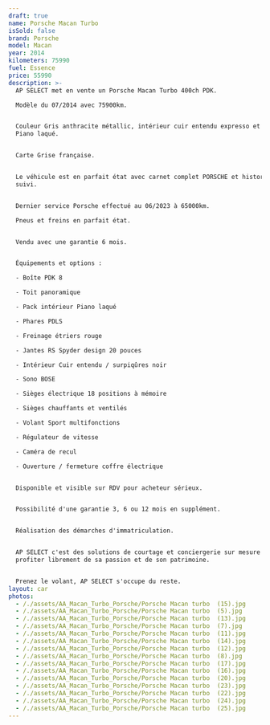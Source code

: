 ```yaml
---
draft: true
name: Porsche Macan Turbo
isSold: false
brand: Porsche
model: Macan
year: 2014
kilometers: 75990
fuel: Essence
price: 55990
description: >-
  AP SELECT met en vente un Porsche Macan Turbo 400ch PDK.

  Modèle du 07/2014 avec 75900km.


  Couleur Gris anthracite métallic, intérieur cuir entendu expresso et intérieur
  Piano laqué.


  Carte Grise française.


  Le véhicule est en parfait état avec carnet complet PORSCHE et historique
  suivi.


  Dernier service Porsche effectué au 06/2023 à 65000km.

  Pneus et freins en parfait état.


  Vendu avec une garantie 6 mois.


  Équipements et options :

  - Boîte PDK 8

  - Toit panoramique

  - Pack intérieur Piano laqué

  - Phares PDLS

  - Freinage étriers rouge

  - Jantes RS Spyder design 20 pouces

  - Intérieur Cuir entendu / surpiqûres noir

  - Sono BOSE

  - Sièges électrique 18 positions à mémoire

  - Sièges chauffants et ventilés

  - Volant Sport multifonctions

  - Régulateur de vitesse

  - Caméra de recul

  - Ouverture / fermeture coffre électrique


  Disponible et visible sur RDV pour acheteur sérieux.


  Possibilité d'une garantie 3, 6 ou 12 mois en supplément.


  Réalisation des démarches d'immatriculation.


  AP SELECT c'est des solutions de courtage et conciergerie sur mesure pour
  profiter librement de sa passion et de son patrimoine.


  Prenez le volant, AP SELECT s'occupe du reste.
layout: car
photos:
  - /./assets/AA_Macan_Turbo_Porsche/Porsche Macan turbo  (15).jpg
  - /./assets/AA_Macan_Turbo_Porsche/Porsche Macan turbo  (5).jpg
  - /./assets/AA_Macan_Turbo_Porsche/Porsche Macan turbo  (13).jpg
  - /./assets/AA_Macan_Turbo_Porsche/Porsche Macan turbo  (7).jpg
  - /./assets/AA_Macan_Turbo_Porsche/Porsche Macan turbo  (11).jpg
  - /./assets/AA_Macan_Turbo_Porsche/Porsche Macan turbo  (14).jpg
  - /./assets/AA_Macan_Turbo_Porsche/Porsche Macan turbo  (12).jpg
  - /./assets/AA_Macan_Turbo_Porsche/Porsche Macan turbo  (8).jpg
  - /./assets/AA_Macan_Turbo_Porsche/Porsche Macan turbo  (17).jpg
  - /./assets/AA_Macan_Turbo_Porsche/Porsche Macan turbo  (16).jpg
  - /./assets/AA_Macan_Turbo_Porsche/Porsche Macan turbo  (20).jpg
  - /./assets/AA_Macan_Turbo_Porsche/Porsche Macan turbo  (23).jpg
  - /./assets/AA_Macan_Turbo_Porsche/Porsche Macan turbo  (22).jpg
  - /./assets/AA_Macan_Turbo_Porsche/Porsche Macan turbo  (24).jpg
  - /./assets/AA_Macan_Turbo_Porsche/Porsche Macan turbo  (25).jpg
---
```





